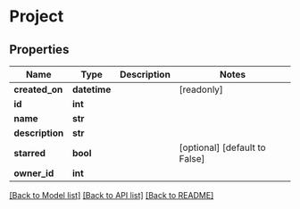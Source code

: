 # Project


## Properties
Name | Type | Description | Notes
------------ | ------------- | ------------- | -------------
**created_on** | **datetime** |  | [readonly] 
**id** | **int** |  | 
**name** | **str** |  | 
**description** | **str** |  | 
**starred** | **bool** |  | [optional] [default to False]
**owner_id** | **int** |  | 

[[Back to Model list]](../README.md#documentation-for-models) [[Back to API list]](../README.md#documentation-for-api-endpoints) [[Back to README]](../README.md)


